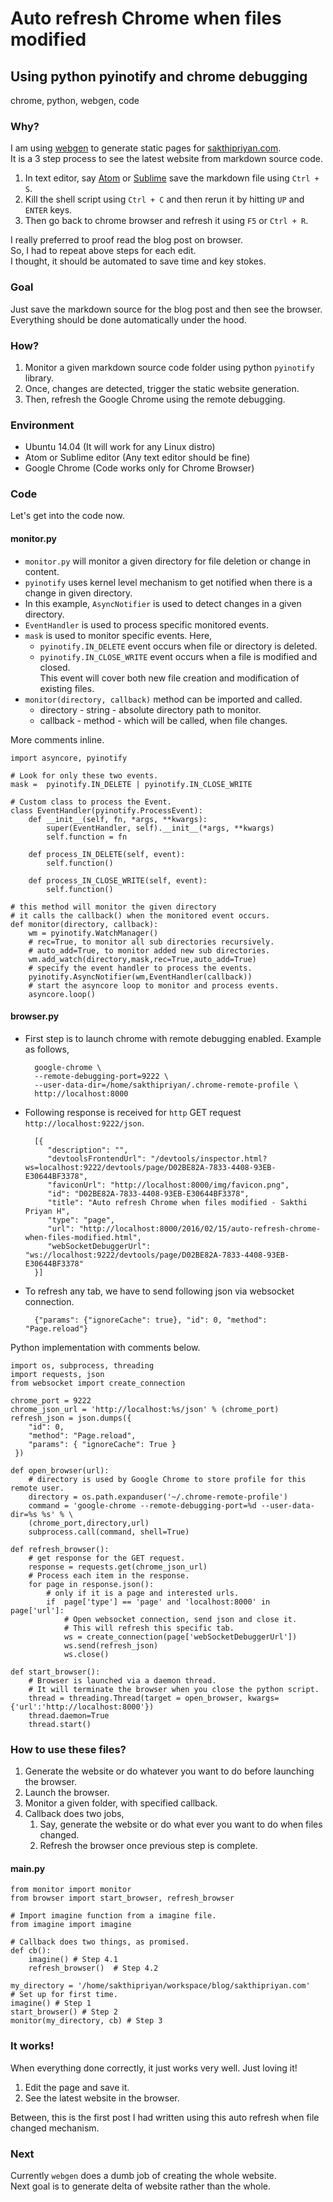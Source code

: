 # Auto refresh Chrome when files modified
## Using python pyinotify and chrome debugging
chrome, python, webgen, code

### Why?
I am using [webgen](https://github.com/sakthipriyan/webgen) to generate static pages for [sakthipriyan.com](http://sakthipriyan.com).  
It is a 3 step process to see the latest website from markdown source code.

1. In text editor, say [Atom](https://atom.io/) or [Sublime](https://www.sublimetext.com/) save the markdown file using `Ctrl + S`.
2. Kill the shell script using `Ctrl + C` and then rerun it by hitting `UP` and `ENTER` keys.
3. Then go back to chrome browser and refresh it using `F5` or `Ctrl + R`.

I really preferred to proof read the blog post on browser.  
So, I had to repeat above steps for each edit.  
I thought, it should be automated to save time and key stokes.  

### Goal
Just save the markdown source for the blog post and then see the browser.  
Everything should be done automatically under the hood.

### How?
1. Monitor a given markdown source code folder using python `pyinotify` library.
2. Once, changes are detected, trigger the static website generation.
3. Then, refresh the Google Chrome using the remote debugging.

### Environment
* Ubuntu 14.04 (It will work for any Linux distro)
* Atom or Sublime editor (Any text editor should be fine)
* Google Chrome (Code works only for Chrome Browser)

### Code
Let's get into the code now.

#### monitor.py
* `monitor.py` will monitor a given directory for file deletion or change in content.  
* `pyinotify` uses kernel level mechanism to get notified when there is a change in given directory.
* In this example, `AsyncNotifier` is used to detect changes in a given directory.
* `EventHandler` is used to process specific monitored events.
* `mask` is used to monitor specific events. Here,
    * `pyinotify.IN_DELETE` event occurs when file or directory is deleted.
    * `pyinotify.IN_CLOSE_WRITE` event occurs when a file is modified and closed.  
    This event will cover both new file creation and modification of existing files.
* `monitor(directory, callback)` method can be imported and called.
    * directory - string - absolute directory path to monitor.
    * callback - method - which will be called, when file changes.

More comments inline.

    import asyncore, pyinotify

    # Look for only these two events.
    mask =  pyinotify.IN_DELETE | pyinotify.IN_CLOSE_WRITE

    # Custom class to process the Event.
    class EventHandler(pyinotify.ProcessEvent):
        def __init__(self, fn, *args, **kwargs):
            super(EventHandler, self).__init__(*args, **kwargs)
            self.function = fn

        def process_IN_DELETE(self, event):
            self.function()

        def process_IN_CLOSE_WRITE(self, event):
            self.function()

    # this method will monitor the given directory
    # it calls the callback() when the monitored event occurs.
    def monitor(directory, callback):
        wm = pyinotify.WatchManager()
        # rec=True, to monitor all sub directories recursively.
        # auto_add=True, to monitor added new sub directories.
        wm.add_watch(directory,mask,rec=True,auto_add=True)
        # specify the event handler to process the events.
        pyinotify.AsyncNotifier(wm,EventHandler(callback))
        # start the asyncore loop to monitor and process events.
        asyncore.loop()


#### browser.py

* First step is to launch chrome with remote debugging enabled. Example as follows,

        google-chrome \
        --remote-debugging-port=9222 \
        --user-data-dir=/home/sakthipriyan/.chrome-remote-profile \
        http://localhost:8000

* Following response is received for `http` GET request `http://localhost:9222/json`.

        [{
           "description": "",
           "devtoolsFrontendUrl": "/devtools/inspector.html?ws=localhost:9222/devtools/page/D02BE82A-7833-4408-93EB-E30644BF3378",
           "faviconUrl": "http://localhost:8000/img/favicon.png",
           "id": "D02BE82A-7833-4408-93EB-E30644BF3378",
           "title": "Auto refresh Chrome when files modified - Sakthi Priyan H",
           "type": "page",
           "url": "http://localhost:8000/2016/02/15/auto-refresh-chrome-when-files-modified.html",
           "webSocketDebuggerUrl": "ws://localhost:9222/devtools/page/D02BE82A-7833-4408-93EB-E30644BF3378"
        }]

* To refresh any tab, we have to send following json via websocket connection.

        {"params": {"ignoreCache": true}, "id": 0, "method": "Page.reload"}

Python implementation with comments below.

    import os, subprocess, threading
    import requests, json
    from websocket import create_connection

    chrome_port = 9222
    chrome_json_url = 'http://localhost:%s/json' % (chrome_port)
    refresh_json = json.dumps({
        "id": 0,
        "method": "Page.reload",
        "params": { "ignoreCache": True }
     })

    def open_browser(url):
        # directory is used by Google Chrome to store profile for this remote user.
        directory = os.path.expanduser('~/.chrome-remote-profile')
        command = 'google-chrome --remote-debugging-port=%d --user-data-dir=%s %s' % \
        (chrome_port,directory,url)
        subprocess.call(command, shell=True)

    def refresh_browser():
        # get response for the GET request.
        response = requests.get(chrome_json_url)
        # Process each item in the response.
        for page in response.json():
            # only if it is a page and interested urls.
            if  page['type'] == 'page' and 'localhost:8000' in page['url']:
                # Open websocket connection, send json and close it.
                # This will refresh this specific tab.
                ws = create_connection(page['webSocketDebuggerUrl'])
                ws.send(refresh_json)
                ws.close()

    def start_browser():
        # Browser is launched via a daemon thread.
        # It will terminate the browser when you close the python script.
        thread = threading.Thread(target = open_browser, kwargs={'url':'http://localhost:8000'})
        thread.daemon=True
        thread.start()

### How to use these files?

1. Generate the website or do whatever you want to do before launching the browser.
2. Launch the browser.
3. Monitor a given folder, with specified callback.
4. Callback does two jobs,
    1. Say, generate the website or do what ever you want to do when files changed.
    2. Refresh the browser once previous step is complete.

#### main.py

    from monitor import monitor
    from browser import start_browser, refresh_browser

    # Import imagine function from a imagine file.
    from imagine import imagine

    # Callback does two things, as promised.
    def cb():
        imagine() # Step 4.1
        refresh_browser()  # Step 4.2

    my_directory = '/home/sakthipriyan/workspace/blog/sakthipriyan.com'
    # Set up for first time.
    imagine() # Step 1
    start_browser() # Step 2
    monitor(my_directory, cb) # Step 3

### It works!
When everything done correctly, it just works very well. Just loving it!

1. Edit the page and save it.
2. See the latest website in the browser.

Between, this is the first post I had written using this auto refresh when file changed mechanism.

### Next
Currently `webgen` does a dumb job of creating the whole website.  
Next goal is to generate delta of website rather than the whole.
